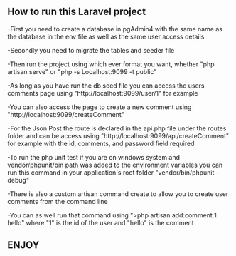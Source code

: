 ## How to run this Laravel project

-First you need to create a database in pgAdmin4 with the same name as the database in the env file as well as the same user access details

-Secondly you need to migrate the tables and seeder file

-Then run the project using which ever format you want, whether "php artisan serve" or "php -s Localhost:9099 -t public"

-As long as you have run the db seed file you can access the users comments page using "http://localhost:9099/user/1" for example

-You can also access the page to create a new comment using "http://localhost:9099/createComment"

-For the Json Post the route is declared in the api.php file under the routes folder and can be access using "http://localhost:9099/api/createComment" for example with the id, comments, and password field required

-To run the php unit test if you are on windows system and vendor/phpunit/bin path was added to the environment variables you can run this command in your application's root folder "vendor/bin/phpunit --debug"

-There is also a custom artisan command create to allow you to create user comments from the command line

-You can as well run that command using ">php artisan add:comment 1 hello" where "1" is the id of the user and "hello" is the comment


## ENJOY

